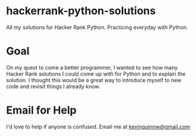 # hackerrank-python-solutions
All my solutions for Hacker Rank Python. Practicing everyday with Python. 

# Goal 
On my quest to come a better programmer, I wanted to see how many Hacker Rank solutions I could come up with for Python and to explain the solution. I thought this would be a great way to introduce myself to new code and revisit things I already know. 

# Email for Help
I'd love to help if anyone is confused. Email me at kevinquinnw@gmail.com
